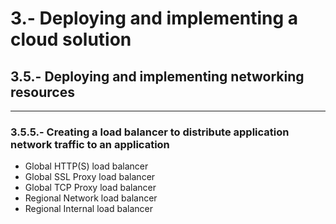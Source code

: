 # 3.-  Deploying and implementing a cloud solution

## 3.5.- Deploying and implementing networking resources
---
### 3.5.5.- Creating a load balancer to distribute application network traffic to an application
- Global HTTP(S) load balancer
- Global SSL Proxy load balancer
- Global TCP Proxy load balancer
- Regional Network load balancer
- Regional Internal load balancer

